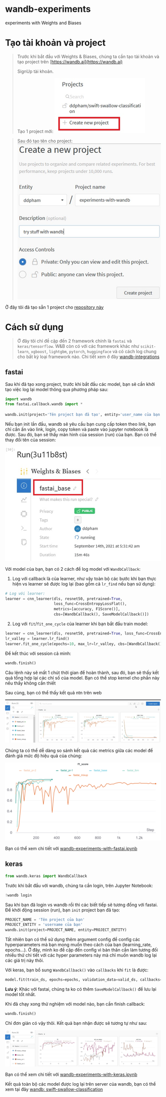 # wandb-experiments
experiments with Weights and Biases

# Tạo tài khoản và project
> Trước khi bắt đầu với Weights & Biases, chúng ta cần tạo tài khoản và tạo project trên [https://wandb.ai](https://wandb.ai)
> 
> SignUp tài khoản.
> 
> Tạo 1 project mới:
![image.jpg](images/create_new_project.jpg)

> Sau đó tạo tên cho project:
![image.jpg](images/create_new_project_name.jpg)

Ở đây tôi đã tạo sẵn 1 project cho [repository này](https://docs.wandb.ai/guides/integrations)


# Cách sử dụng
> Ở đây tôi chỉ đề cập đến 2 framework chính là `fastai` và `keras/tensorflow`. W&B còn có với các framework khác như `scikit-learn`, `xgboost`, `lightgbm`, `pytorch`, `huggingface` và có cách log chung cho bất kỳ loại framework nào. Chi tiết xem ở đây [wandb-integrations](https://docs.wandb.ai/guides/integrations)

## fastai
Sau khi đã tạo xong project, trước khi bắt đầu các model, bạn sẽ cần khởi tạo việc log lại model thông qua phương pháp sau:

```python
import wandb
from fastai.callback.wandb import *

wandb.init(project='Tên project bạn đã tạo', entity='user_name của bạn')
```
Nếu bạn init lần đầu, wandb sẽ yêu cầu bạn cung cấp token theo link, bạn chỉ cần ấn vào link, login, copy token và paste vào jupyter notebook là được.
Sau đó, bạn sẽ thấy màn hình của session (run) của bạn. Bạn có thể thay đổi  tên của session:

![image.jpg](images/fastai_wandb_init.jpg)


Với model của bạn, bạn có 2 cách để log model với `WandbCallback`:
1. Log với callback là của learner, như vậy toàn bộ các bước khi bạn thực hiện vs learner sẽ được log lại (bao gồm cả `lr_find` nếu bạn sử dụng):
```python
# Log với learner:
learner = cnn_learner(dls, resnet50, pretrained=True,
                      loss_func=CrossEntropyLossFlat(), 
                      metrics=[accuracy, F1Score()], 
                      cbs=[WandbCallback(), SaveModelCallback()])
```

2. Log với `fit`/`fit_one_cycle` của learner khi bạn bắt đầu train model:
```python
learner = cnn_learner(dls, resnet50, pretrained=True, loss_func=CrossEntropyLossFlat(), metrics=[accuracy, F1Score()])
lr_valley = learner.lr_find()
learner.fit_one_cycle(epochs=10, max_lr=lr_valley, cbs=[WandbCallback(), SaveModelCallback()])
```

Để kết thúc với session cả mình:
```python
wandb.finish()
```
Câu lệnh này sẽ mất 1 chút thời gian để hoàn thành, sau đó, bạn sẽ thấy kết quả tổng hợp lại các chỉ số của model. Bạn có thể stop kernel cho phần này nếu thấy không cần thiết

Sau cùng, bạn có thể thấy kết quả ntn trên web

![image](images/wandb_fastai.jpg)

Chúng ta có thể dễ dàng so sánh kết quả các metrics giữa các model để đánh giá mức độ hiệu quả của chúng:

![image](images/W&B_fastai_f1.png)

Bạn có thể xem chi tiết với [wandb-experiments-with-fastai.ipynb](https://github.com/ddpham/wandb-experiments/blob/main/nbs/wandb-experiments-with-fastai.ipynb)

## keras

```python
from wandb.keras import WandbCallback
```

Trước khi bắt đầu với wandb, chúng ta cần login, trên Jupyter Notebook:
```python
!wandb login
```
Sau khi bạn đã login vs wandb rồi thì các biết tiếp sẽ tương đồng với fastai. Để khởi động session (run), bạn `init` project bạn đã tạo:

```python
PROJECT_NAME = 'Tên project của bạn'
PROJECT_ENTITY = 'username của bạn'
wandb.init(project=PROJECT_NAME, entity=PROJECT_ENTITY)
```
Tất nhiên bạn có thể sử dụng thêm argument config để config các hyperparameters mà bạn mong muốn theo cách của bạn (learning_rate, epochs...). Ở đây, mình ko đề cập đến config vì bản thân cần làm tương đối nhiều thứ chi tiết với các hyper parameters này mà chỉ muốn wandb log lại các giá trị này thôi.

Với keras, bạn bổ sung `WandbCallback()` vào `callbacks` khi `fit` là được:
```python
model.fit(train_ds, epochs=epochs, validation_data=valid_ds, callbacks=[WandbCallback()])
```

**Lưu ý**: Khác với fastai, chúng ta ko có thêm `SaveModelCallback()` để lưu lại model tốt nhất.

Khi đã chạy xong thử nghiệm với model nào, bạn cần finish callback:
```python
wandb.finish()
```
Chỉ đơn giản có vậy thôi.
Kết quả bạn nhận được sẽ tương tự như sau:

![image](images/wandb_keras.jpg)

Bạn có thể xem chi tiết với [wandb-experiments-with-keras.ipynb](https://github.com/ddpham/wandb-experiments/blob/main/nbs/wandb-experiments-with-keras.ipynb)

Kết quả toàn bộ các model được log lại trên server của wandb, bạn có thể xem tại đây [wandb: swift-swallow-classification](https://wandb.ai/ddpham/swift-swallow-classification)
